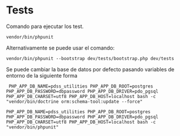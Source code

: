 # Tests

Comando para ejecutar los test.

    vendor/bin/phpunit

Alternativamente se puede usar el comando:

    vendor/bin/phpunit --bootstrap dev/tests/bootstrap.php dev/tests

Se puede cambiar la base de datos por defecto pasando variables de entorno de la siguiente forma

     PHP_APP_DB_NAME=pdss_utilities PHP_APP_DB_ROOT=postgres PHP_APP_DB_PASSWORD=dbpassword PHP_APP_DB_DRIVER=pdo_pgsql PHP_APP_DB_CHARSET=utf8 PHP_APP_DB_HOST=localhost bash -c "vendor/bin/doctrine orm:schema-tool:update --force"

    PHP_APP_DB_NAME=pdss_utilities PHP_APP_DB_ROOT=postgres PHP_APP_DB_PASSWORD=dbpassword PHP_APP_DB_DRIVER=pdo_pgsql PHP_APP_DB_CHARSET=utf8 PHP_APP_DB_HOST=localhost bash -c "vendor/bin/phpunit"